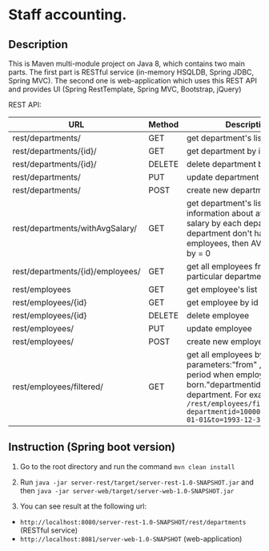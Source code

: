 # Staff accounting.

## Description
 This is Maven multi-module project on Java 8, which contains two main parts. The first part is RESTful service (in-memory HSQLDB, Spring JDBC, Spring MVC). The second one is web-application which uses this REST API and provides UI (Spring RestTemplate, Spring MVC, Bootstrap, jQuery)

REST API:

URL	| Method	| Description
--- | ------- | ---------------
rest/departments/|GET|get department's list
rest/departments/{id}/|GET|get department by id
rest/departments/{id}/|DELETE|delete department by id
rest/departments/|PUT|update department
rest/departments/|POST|create new department
rest/departments/withAvgSalary/|GET|get department's list with information about average salary by each department. If department don't have any employees, then AVG salary will by = 0
rest/departments/{id}/employees/|GET|get all employees from particular  department
rest/employees|GET|get employee's list
rest/employees/{id}|GET|get employee by id
rest/employees/{id}|DELETE|delete employee
rest/employees/|PUT|update employee
rest/employees/|POST|create new employee
rest/employees/filtered/|GET|get all employees by filter with parameters:"from" ,"to" - period when employee was born."departmentid" - id of department. For example: `/rest/employees/filtered?departmentid=100000&from=1993-01-01&to=1993-12-31` 


## Instruction (Spring boot version)

1.	Go to the root directory and run the command `mvn clean install`
2.	Run `java -jar server-rest/target/server-rest-1.0-SNAPSHOT.jar`  and then  `java -jar server-web/target/server-web-1.0-SNAPSHOT.jar`

3.	You can see result at the following url:

  - `http://localhost:8080/server-rest-1.0-SNAPSHOT/rest/departments` (RESTful service)
  - `http://localhost:8081/server-web-1.0-SNAPSHOT` (web-application)





